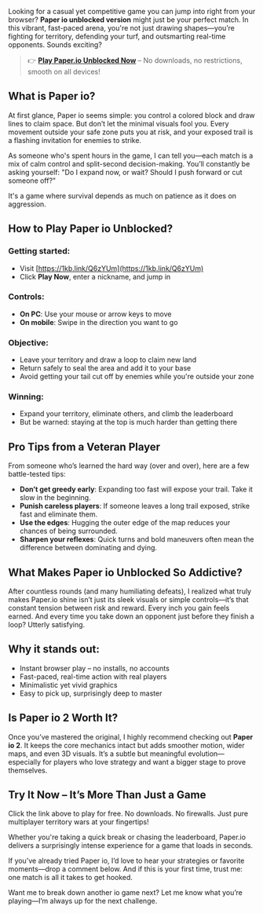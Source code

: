 Looking for a casual yet competitive game you can jump into right from your browser? **Paper io unblocked version** might just be your perfect match. In this vibrant, fast-paced arena, you're not just drawing shapes—you’re fighting for territory, defending your turf, and outsmarting real-time opponents. Sounds exciting?

> 👉 [**Play Paper.io Unblocked Now**](https://1kb.link/Q6zYUm) – No downloads, no restrictions, smooth on all devices!

##  What is Paper io?

At first glance, Paper io seems simple: you control a colored block and draw lines to claim space. But don’t let the minimal visuals fool you. Every movement outside your safe zone puts you at risk, and your exposed trail is a flashing invitation for enemies to strike.

As someone who's spent hours in the game, I can tell you—each match is a mix of calm control and split-second decision-making. You’ll constantly be asking yourself: "Do I expand now, or wait? Should I push forward or cut someone off?"

It's a game where survival depends as much on patience as it does on aggression.

## How to Play Paper io Unblocked?

### Getting started:

* Visit [https://1kb.link/Q6zYUm](https://1kb.link/Q6zYUm)
* Click **Play Now**, enter a nickname, and jump in

### Controls:

* **On PC**: Use your mouse or arrow keys to move
* **On mobile**: Swipe in the direction you want to go

### Objective:

* Leave your territory and draw a loop to claim new land
* Return safely to seal the area and add it to your base
* Avoid getting your tail cut off by enemies while you're outside your zone

### Winning:

* Expand your territory, eliminate others, and climb the leaderboard
* But be warned: staying at the top is much harder than getting there

## Pro Tips from a Veteran Player

From someone who’s learned the hard way (over and over), here are a few battle-tested tips:

* **Don’t get greedy early**: Expanding too fast will expose your trail. Take it slow in the beginning.
* **Punish careless players**: If someone leaves a long trail exposed, strike fast and eliminate them.
* **Use the edges**: Hugging the outer edge of the map reduces your chances of being surrounded.
* **Sharpen your reflexes**: Quick turns and bold maneuvers often mean the difference between dominating and dying.

## What Makes Paper io Unblocked So Addictive?

After countless rounds (and many humiliating defeats), I realized what truly makes Paper.io shine isn’t just its sleek visuals or simple controls—it’s that constant tension between risk and reward. Every inch you gain feels earned. And every time you take down an opponent just before they finish a loop? Utterly satisfying.

## Why it stands out:

* Instant browser play – no installs, no accounts
* Fast-paced, real-time action with real players
* Minimalistic yet vivid graphics
* Easy to pick up, surprisingly deep to master

## Is Paper io 2 Worth It?

Once you’ve mastered the original, I highly recommend checking out **Paper io 2**. It keeps the core mechanics intact but adds smoother motion, wider maps, and even 3D visuals. It’s a subtle but meaningful evolution—especially for players who love strategy and want a bigger stage to prove themselves.

## Try It Now – It’s More Than Just a Game

Click the link above to play for free. No downloads. No firewalls. Just pure multiplayer territory wars at your fingertips!

Whether you're taking a quick break or chasing the leaderboard, Paper.io delivers a surprisingly intense experience for a game that loads in seconds.

If you’ve already tried Paper io, I’d love to hear your strategies or favorite moments—drop a comment below. And if this is your first time, trust me: one match is all it takes to get hooked.

Want me to break down another io game next? Let me know what you’re playing—I’m always up for the next challenge. 

